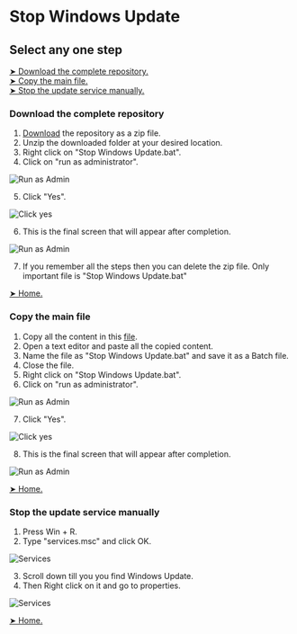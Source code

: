 # Stop Windows Update
## Select any one step
[➤ Download the complete repository.](#download-the-complete-repository)<br />
[➤ Copy the main file.](#Copy-the-main-file)<br />
[➤ Stop the update service manually.](#Stop-the-update-service-manually)

### Download the complete repository

1. [Download](https://minhaskamal.github.io/DownGit/#/home?url=https://github.com/AshleyTuscano/Stop-Windows-Update/blob/main/Stop%20WIndows%20Update.bat) the repository as a zip file.
2. Unzip the downloaded folder at your desired location.
3. Right click on "Stop Windows Update.bat".
4. Click on "run as administrator".

![Run as Admin](https://github.com/AshleyTuscano/Stop-Windows-Update/blob/main/images/Click%20On%20Run%20as%20Admin.jpg)

5. Click "Yes".

![Click yes](https://github.com/AshleyTuscano/Stop-Windows-Update/blob/main/images/click%20yes.png)

6. This is the final screen that will appear after completion.

![Run as Admin](https://github.com/AshleyTuscano/Stop-Windows-Update/blob/main/images/final.jpg)

7. If you remember all the steps then you can delete the zip file. Only important file is "Stop Windows Update.bat"

[➤ Home.](#Stop-Windows-Update)

### Copy the main file

1. Copy all the content in this [file](https://github.com/AshleyTuscano/Stop-Windows-Update/blob/main/Stop%20WIndows%20Update.bat).
2. Open a text editor and paste all the copied content.
3. Name the file as "Stop Windows Update.bat" and save it as a Batch file.
4. Close the file.
5. Right click on "Stop Windows Update.bat".
6. Click on "run as administrator".

![Run as Admin](https://github.com/AshleyTuscano/Stop-Windows-Update/blob/main/images/Click%20On%20Run%20as%20Admin.jpg)

7. Click "Yes".

![Click yes](https://github.com/AshleyTuscano/Stop-Windows-Update/blob/main/images/click%20yes.png)

8. This is the final screen that will appear after completion.

![Run as Admin](https://github.com/AshleyTuscano/Stop-Windows-Update/blob/main/images/final.jpg)

[➤ Home.](#Stop-Windows-Update)

### Stop the update service manually

1. Press Win + R.
2. Type "services.msc" and click OK.

![Services](https://github.com/AshleyTuscano/Stop-Windows-Update/blob/main/images/win%2BR-services.jpg)

3. Scroll down till you you find Windows Update.
4. Then Right click on it and go to properties.

![Services](https://github.com/AshleyTuscano/Stop-Windows-Update/blob/main/images/servicer%20properties.PNG)











[➤ Home.](#Stop-Windows-Update)
